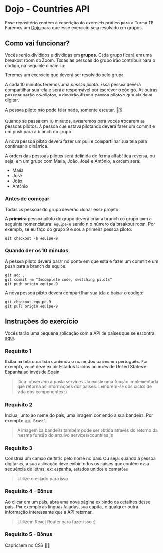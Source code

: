 # Dojo - Countries API

Esse repositório contém a descrição do exercício prático para a Turma 11! Faremos um [Dojo](https://pt.wikipedia.org/wiki/Coding_Dojo) para que esse exercício seja resolvido em grupos.

## Como vai funcionar?

Vocês serão divididos e divididas em **grupos**. Cada grupo ficará em uma breakout room do Zoom. Todas as pessoas do grupo irão contribuir para o código, na seguinte dinâmica:

Teremos um exercício que deverá ser resolvido pelo grupo.

A cada 10 minutos teremos uma _pessoa piloto_. Essa pessoa deverá compartilhar sua tela e será a responsável por escrever o código. As outras pessoas serão co-pilotos, e deverão dizer à pessoa piloto o que ela deve digitar.

A pessoa piloto não pode falar nada, somente escutar. 🙊👂

Quando se passarem 10 minutos, avisaremos para vocês trocarem as pessoas pilotos. A pessoa que estava pilotando deverá fazer um commit e um push para a branch do grupo.

A nova pessoa piloto deverá fazer um pull e compartilhar sua tela para continuar a dinâmica.

A ordem das pessoas pilotos será definida de forma alfabética reversa, ou seja, em um grupo com Maria, João, José e Antônio, a ordem será:

- Maria
- José
- João
- Antônio

### Antes de começar

Todas as pessoas do grupo deverão clonar esse projeto.

A **primeira** pessoa piloto do grupo deverá criar a branch do grupo com a seguinte nomenclatura: `equipe-n` sendo n o número da breakout room. Por exemplo, se eu faço do grupo 9 e sou a primeira pessoa piloto:

```
git checkout -b equipe-9
```

### Quando der os 10 minutos

A pessoa piloto deverá parar no ponto em que está e fazer um commit e um push para a branch da equipe:

```
git add .
git commit -m "Incomplete code, switching pilots"
git push origin equipe-9
```

A nova pessoa piloto deverá compartilhar sua tela e baixar o código:

```
git checkout equipe-9
git pull origin equipe-9
```

## Instruções do exercício

Vocês farão uma pequena aplicação com a API de países que se escontra [aqui](https://restcountries.eu/).

### Requisito 1

Exiba na tela uma lista contendo o nome dos países em português. Por exemplo, você deve exibir Estados Unidos ao invés de United States e Espanha ao invés de Spain.

> Dica: observem a pasta services. Já existe uma função implementada que retorna as informações dos países. Lembrem-se dos ciclos de vida dos componentes :)

### Requisito 2

Inclua, junto ao nome do país, uma imagem contendo a sua bandeira. Por exemplo: `🇧🇷 Brasil`

> A imagem da bandeira também pode ser obtida através do retorno da mesma função do arquivo services/countries.js

### Requisito 3

Construa um campo de filtro pelo nome no país. Ou seja: quando a pessoa digitar `es`, a sua aplicação deve exibir todos os países que contêm essa sequência de letras, ex: `es`panha, `es`tados unidos e camarõ`es`

> Utilize o estado para isso

### Requisito 4 - Bônus

Ao clicar em um país, abra uma nova página exibindo os detalhes desse país. Por exemplo as línguas faladas, sua capital, e qualquer outra informação interessante que a API retornar.

> Utilizem React Router para fazer isso :)

### Requisito 5 - Bônus

Caprichem no CSS 💅🏽
